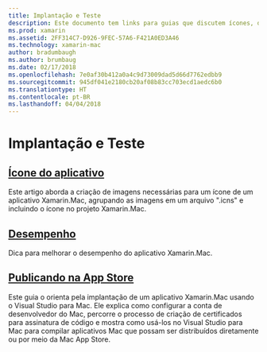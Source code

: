 ```yaml
---
title: Implantação e Teste
description: Este documento tem links para guias que discutem ícones, desempenho e publicação na App Store.
ms.prod: xamarin
ms.assetid: 2FF314C7-D926-9FEC-57A6-F421A0ED3A46
ms.technology: xamarin-mac
author: bradumbaugh
ms.author: brumbaug
ms.date: 02/17/2018
ms.openlocfilehash: 7e0af30b412a0a4c9d73009dad5d66d7762edbb9
ms.sourcegitcommit: 945df041e2180cb20af08b83cc703ecd1aedc6b0
ms.translationtype: HT
ms.contentlocale: pt-BR
ms.lasthandoff: 04/04/2018
---
```

# <a name="deployment-and-testing"></a>Implantação e Teste

## <a name="application-iconapp-iconmd"></a>[Ícone do aplicativo](app-icon.md)

Este artigo aborda a criação de imagens necessárias para um ícone de um aplicativo Xamarin.Mac, agrupando as imagens em um arquivo ".icns" e incluindo o ícone no projeto Xamarin.Mac.

## <a name="performanceperformancemd"></a>[Desempenho](performance.md)

Dica para melhorar o desempenho do aplicativo Xamarin.Mac.

## <a name="publishing-to-the-app-storepublishing-to-the-app-storeindexmd"></a>[Publicando na App Store](publishing-to-the-app-store/index.md)

Este guia o orienta pela implantação de um aplicativo Xamarin.Mac usando o Visual Studio para Mac. Ele explica como configurar a conta de desenvolvedor do Mac, percorre o processo de criação de certificados para assinatura de código e mostra como usá-los no Visual Studio para Mac para compilar aplicativos Mac que possam ser distribuídos diretamente ou por meio da Mac App Store.
